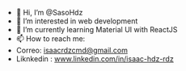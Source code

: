 - 👋 Hi, I’m @SasoHdz
- 👀 I’m interested in web development
- 🌱 I’m currently learning Material UI with ReactJS
- 📫 How to reach me: 
-   Correo: isaacrdzcmd@gmail.com
-   Liknkedin : www.linkedin.com/in/isaac-hdz-rdz


<!---
SasoHdz/SasoHdz is a ✨ special ✨ repository because its `README.md` (this file) appears on your GitHub profile.
You can click the Preview link to take a look at your changes.
--->

